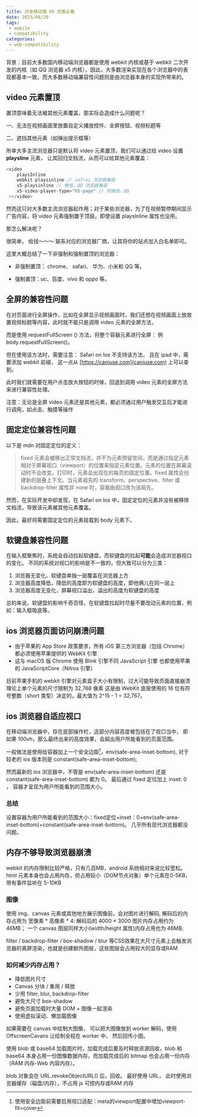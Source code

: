 ```yaml
---
title: 开发移动端 H5 页面必看
date: 2023/08/20
tags:
 - mobile
 - compatibility
categories:
 - web-compatibility
---
```


背景：目前大多数国内移动端浏览器都是使用 webkit 内核或基于 webkit 二次开发的内核（如 QQ 浏览器 x5 内核），因此，大多数渲染实现在各个浏览器中的表现都基本一致，而大多数移动端兼容性问题则是由浏览器本身的实现所带来的。

## video 元素置顶

置顶意味着无法被其他元素覆盖，那实际会造成什么问题呢？

一、无法在视频画面里放置自定义播放控件、全屏按钮、视频标题等

二、遮挡其他元素（如弹出提示框等）

所幸大多主流浏览器只是默认将 video 元素置顶，我们可以通过给 video 设置 **playsline** 元素， 让其回归文档流，从而可以给其他元素覆盖：

```js
<video
    playsInline
    webkit-playsinline // safrai 浏览器兼容
    x5-playsinline // 微信、QQ 浏览器兼容
    x5-video-player-type="h5-page" // 同微信、QQ 
 ></video>
```

然而这只对大多数主流浏览器起作用；对于某些浏览器，为了在视频暂停期间显示广告内容，将 video 元素强制置于顶层。即使设置 playsInline 属性也没用。

那怎么解决呢？  

很简单， 给钱～～～ 联系对应的浏览器厂商，让其将你的站点加入白名单即可。

这里大概总结了一下非强制和强制置顶的浏览器：

  - 非强制置顶： chrome、 safari、 华为、小米和 QQ 等。

  - 强制置顶：uc、百度、vivo 和 oppo 等。

## 全屏的兼容性问题
在对页面进行全屏操作，比如在全屏显示视频画面时，我们还想在视频画面上放放置视频标题等内容，此时就不能只是调用 video 元素的全屏方法，

而是使用 requestFullScreen () 方法，将整个容器元素进行全屏： 例 body.requestFullScreen()。

但在使用该方法时，需要注意： Safari on Ios 不支持该方法，
且在 ipad 中，需要添加 webkit 前缀， 这一点从 [https://caniuse.com](caniuse.com) 上可以查到。

此时我们就需要在用户点击放大按钮的时候，回退到调用 video 元素的全屏方法来进行兼容性处理。

注意：无论是全屏 video 元素还是其他元素，都必须通过用户触发交互后才能进行调用，如点击、触摸等操作

## 固定定位兼容性问题
以下是 mdn 对固定定位的定义：

> fixed 元素会被移出正常文档流，并不为元素预留空间，而是通过指定元素相对于屏幕视口（viewport）的位置来指定元素位置。元素的位置在屏幕滚动时不会改变。打印时，元素会出现在的每页的固定位置。fixed 属性会创建新的层叠上下文。当元素祖先的 transform、perspective、filter 或 backdrop-filter 属性非 none 时，容器由视口改为该祖先。

然而，在实际开发中却发现，在 Safari on Ios 中，固定定位的元素并没有被移除文档流，导致该元素被其他元素覆盖。

因此，最好将需要固定定位的元素挂载到 body 元素下。

## 软键盘兼容性问题
在输入框聚焦时，系统会自动拉起软键盘，而软键盘的拉起**可能**会造成浏览器视口的变化。
不同的系统对视口的影响是不一致的，但大致可以分为三类：

  1. 浏览器无变化、软键盘单独一层覆盖在浏览器上方
  2. 浏览器高度降低，降低的高度即为软键盘的高度，即他俩儿在同一层上
  3. 浏览器高度无变化，屏幕视口溢出，溢出的高度为软键盘的高度

总的来说，软键盘的影响千奇百怪，在软键盘拉起时尽量不要改动元素的位置，例如：输入框吸底等。

## ios 浏览器页面访问崩溃问题
- 由于苹果的 App Store 政策要求，所有 iOS 第三方浏览器（包括 Chrome）都必须使用苹果提供的 WebKit 引擎
- 这与 macOS 版 Chrome 使用 Blink 引擎不同
JavaScript 引擎 也都使用苹果的 JavaScriptCore（Nitros 引擎）

目前苹果手机的 webkit 引擎对元素盒子大小有限制，过大可能导致页面直接崩溃
理论上单个元素的尺寸限制为 32,768 像素
这是由 WebKit 底层使用的 16 位有符号整数（short 类型）决定的，最大值为 2^15 - 1 = 32,767。

## ios 浏览器自适应视口
在移动端浏览器中，存在底部操作栏，这部分内容高度被包括在了视口当中，
即如果 100vh，那么最终出来的高度效果，会超出用户所能看到的页面范围。

一般做法是使用给容器加上一个安全边距[^1]，env(safe-area-inset-bottom), 对于较老的 ios 版本则是 constant(safe-area-inset-bottom);
[^1]: 使用安全边距前需要启用视口适配：meta的viewport配置中增加viewport-fit=cover

然而最新的 ios 浏览器中，不管是 env(safe-area-inset-bottom) 还是 constant(safe-area-inset-bottom) 都为 0。
最后通过 fixed 定位加上 inset: 0 ， 容器才呈现为用户所能看到的范围大小。
### 总结
设置容器为用户所能看到的范围大小：fixed定位+inset：0+env(safe-area-inset-bottom)+constant(safe-area-inset-bottom)。
几乎所有现代浏览器都没问题。
## 内存不够导致浏览器崩溃
webkit 的内存限制比较严格，只有几百MB，android 系统相对来说比较宽松。
html 元素本身也会占用内存，但占用较小（DOM节点对象）单个元素在0-5KB，带有事件监听在 5-10KB
### 图像
使用 img、canvas 元素或其他地方展示图像前，会对图片进行解码, 解码后的内存占用为 宽像素 * 高像素 * 4:
解码后的 4000 × 3000 图片内存占用约为 46MB；
一个 canvas 图层同样大小(width/height 属性)内存占用也为 46MB;

filter / backdrop-filter / box-shadow / blur 等CSS效果在大尺寸元素上会触发浏览器的离屏渲染，也就是创建额外图层，这些图层会占用较大的显存或RAM

### 如何减少内存占用？
- 降低图片尺寸
- Canvas 分块 / 重用 / 释放
- 少用 filter, blur, backdrop-filter
- 避免大尺寸 box-shadow
- 避免页面加载时大量 DOM + 图像一起渲染
- 使用虚拟滚动、懒加载图像

如果需要在 canvas 中绘制大图像， 可以把大图像放到 worker 解码，使用 OffscreenCavans 让绘制全程在 worker 中，
然后回传小图。

使用 blob 或 base64 加载图片时，加载完成后要及时释放资源回收，blob 和 base64 本身占用一份图像数据内存，而加载完成后的  bitmap 也会占用一份内存（RAM 内存-Web 内容内存）。

blob 对象会在 URL.revokeObjectURL() 后，回收。
最好使用 URL， 此时使用浏览器缓存（磁盘/内存），不占用 js 可控内存或RAM 内存

